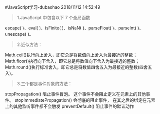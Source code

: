 #JavaScript学习-dubaohao
2018/11/12 14:52:49 

>1.JavaScript 中包含以下 7 个全局函数

escape( )、eval( )、isFinite( )、isNaN( )、parseFloat( )、parseInt( )、unescape( )。

>2.近似方法：

Math.ceil()执行向上舍入，即它总是将数值向上舍入为最接近的整数；
Math.floor()执行向下舍入，即它总是将数值向下舍入为最接近的整数；
Math.round()执行标准舍入，即它总是将数值四舍五入为最接近的整数(四舍五入)。

>3.三个都是事件对象的方法：

stopPropagation() 阻止事件冒泡。 这个事件不会阻止定义在元素上的其他事件。
stopImmediatePropagation() 会彻底的阻止事件， 在其之后的绑定在元素上的其他监听事件都不会触发
preventDefault() 阻止事件的默认动作
